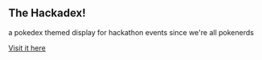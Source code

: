 ## The Hackadex!
a pokedex themed display for hackathon events since we're all pokenerds

[Visit it here](https://hackathon-events-tool-rdvm46utw-justin-xings-projects.vercel.app/)
